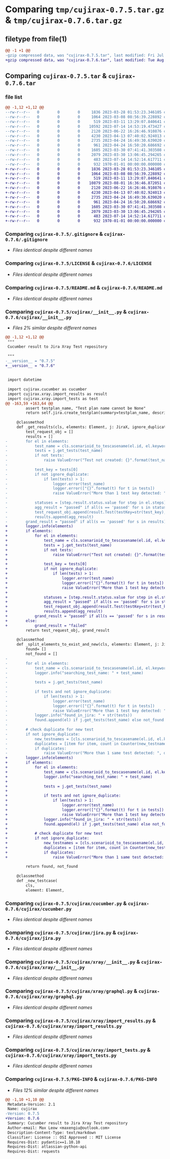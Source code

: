 # Comparing `tmp/cujirax-0.7.5.tar.gz` & `tmp/cujirax-0.7.6.tar.gz`

## filetype from file(1)

```diff
@@ -1 +1 @@
-gzip compressed data, was "cujirax-0.7.5.tar", last modified: Fri Jul 14 14:54:11 2023, max compression
+gzip compressed data, was "cujirax-0.7.6.tar", last modified: Tue Aug  1 16:37:52 2023, max compression
```

## Comparing `cujirax-0.7.5.tar` & `cujirax-0.7.6.tar`

### file list

```diff
@@ -1,12 +1,12 @@
--rw-r--r--   0        0        0     1836 2023-03-28 01:53:23.346105 cujirax-0.7.5/.gitignore
--rw-r--r--   0        0        0     1064 2023-03-08 08:56:39.228892 cujirax-0.7.5/LICENSE
--rw-r--r--   0        0        0      519 2023-03-11 13:29:07.840641 cujirax-0.7.5/README.md
--rw-r--r--   0        0        0    10592 2023-07-14 14:53:19.473427 cujirax-0.7.5/cujirax/__init__.py
--rw-r--r--   0        0        0     2120 2023-06-22 16:26:46.910876 cujirax-0.7.5/cujirax/cucumber.py
--rw-r--r--   0        0        0     4230 2023-04-13 07:40:02.924013 cujirax-0.7.5/cujirax/jira.py
--rw-r--r--   0        0        0     2735 2023-04-24 16:49:30.639020 cujirax-0.7.5/cujirax/xray/__init__.py
--rw-r--r--   0        0        0      961 2023-04-24 16:50:20.686692 cujirax-0.7.5/cujirax/xray/graphql.py
--rw-r--r--   0        0        0     1605 2023-03-30 07:41:41.303508 cujirax-0.7.5/cujirax/xray/import_results.py
--rw-r--r--   0        0        0     2079 2023-03-30 13:06:45.294265 cujirax-0.7.5/cujirax/xray/import_tests.py
--rw-r--r--   0        0        0      483 2023-07-14 14:52:14.617711 cujirax-0.7.5/pyproject.toml
--rw-r--r--   0        0        0      932 1970-01-01 00:00:00.000000 cujirax-0.7.5/PKG-INFO
+-rw-r--r--   0        0        0     1836 2023-03-28 01:53:23.346105 cujirax-0.7.6/.gitignore
+-rw-r--r--   0        0        0     1064 2023-03-08 08:56:39.228892 cujirax-0.7.6/LICENSE
+-rw-r--r--   0        0        0      519 2023-03-11 13:29:07.840641 cujirax-0.7.6/README.md
+-rw-r--r--   0        0        0    10879 2023-08-01 16:36:46.872051 cujirax-0.7.6/cujirax/__init__.py
+-rw-r--r--   0        0        0     2120 2023-06-22 16:26:46.910876 cujirax-0.7.6/cujirax/cucumber.py
+-rw-r--r--   0        0        0     4230 2023-04-13 07:40:02.924013 cujirax-0.7.6/cujirax/jira.py
+-rw-r--r--   0        0        0     2735 2023-04-24 16:49:30.639020 cujirax-0.7.6/cujirax/xray/__init__.py
+-rw-r--r--   0        0        0      961 2023-04-24 16:50:20.686692 cujirax-0.7.6/cujirax/xray/graphql.py
+-rw-r--r--   0        0        0     1605 2023-03-30 07:41:41.303508 cujirax-0.7.6/cujirax/xray/import_results.py
+-rw-r--r--   0        0        0     2079 2023-03-30 13:06:45.294265 cujirax-0.7.6/cujirax/xray/import_tests.py
+-rw-r--r--   0        0        0      483 2023-07-14 14:52:14.617711 cujirax-0.7.6/pyproject.toml
+-rw-r--r--   0        0        0      932 1970-01-01 00:00:00.000000 cujirax-0.7.6/PKG-INFO
```

### Comparing `cujirax-0.7.5/.gitignore` & `cujirax-0.7.6/.gitignore`

 * *Files identical despite different names*

### Comparing `cujirax-0.7.5/LICENSE` & `cujirax-0.7.6/LICENSE`

 * *Files identical despite different names*

### Comparing `cujirax-0.7.5/README.md` & `cujirax-0.7.6/README.md`

 * *Files identical despite different names*

### Comparing `cujirax-0.7.5/cujirax/__init__.py` & `cujirax-0.7.6/cujirax/__init__.py`

 * *Files 2% similar despite different names*

```diff
@@ -1,12 +1,12 @@
 """
 Cucumber result to Jira Xray Test repository
 
 """
-__version__ = "0.7.5"
+__version__ = "0.7.6"
 
 
 import datetime
 
 import cujirax.cucumber as cucumber
 import cujirax.xray.import_results as result
 import cujirax.xray.import_tests as test
@@ -163,59 +163,64 @@
         assert testplan_name, "Test plan name cannot be None"
         return self.jira.create_testplan(summary=testplan_name, description=testplan_desc)
 
     @classmethod
     def _get_results(cls, elements: Element, j: JiraX, ignore_duplicate):
         test_request_obj = []
         results = []
-        for el in elements:
-            test_name = cls.scenarioid_to_tescasename(el.id, el.keyword)
-            tests = j.get_tests(test_name)
-            if not tests:
-                raise ValueError("Test not created: {}".format(test_name))
-            
-            test_key = tests[0]
-            if not ignore_duplicate:
-                if len(tests) > 1:
-                    logger.error(test_name)
-                    logger.error(["{}".format(t) for t in tests])
-                    raise ValueError("More than 1 test key detected: ", tests, test_name)
-                    
-            statuses = [step.result.status.value for step in el.steps]
-            agg_result = "passed" if all(s == 'passed' for s in statuses) else "failed"
-            test_request_obj.append(result.Test(testKey=str(test_key), status=agg_result))
-            results.append(agg_result)
-        grand_result = "passed" if all(s == 'passed' for s in results) else "failed"
+        logger.info(elements)
+        if elements:
+            for el in elements:
+                test_name = cls.scenarioid_to_tescasename(el.id, el.keyword)
+                tests = j.get_tests(test_name)
+                if not tests:
+                    raise ValueError("Test not created: {}".format(test_name))
+                
+                test_key = tests[0]
+                if not ignore_duplicate:
+                    if len(tests) > 1:
+                        logger.error(test_name)
+                        logger.error(["{}".format(t) for t in tests])
+                        raise ValueError("More than 1 test key detected: ", tests, test_name)
+                        
+                statuses = [step.result.status.value for step in el.steps]
+                agg_result = "passed" if all(s == 'passed' for s in statuses) else "failed"
+                test_request_obj.append(result.Test(testKey=str(test_key), status=agg_result))
+                results.append(agg_result)
+            grand_result = "passed" if all(s == 'passed' for s in results) else "failed"
+        else:
+            grand_result = "failed"
         return test_request_obj, grand_result
 
     @classmethod
     def _split_elements_to_exist_and_new(cls, elements: Element, j: JiraX, ignore_duplicate):
         found= []
         not_found = []
-        
-        for el in elements:
-            test_name = cls.scenarioid_to_tescasename(el.id, el.keyword)
-            logger.info("searching_test_name: " + test_name)
-
-            tests = j.get_tests(test_name)
-
-            if tests and not ignore_duplicate:
-                if len(tests) > 1:
-                    logger.error(test_name)
-                    logger.error(["{}".format(t) for t in tests])
-                    raise ValueError("More than 1 test key detected: ", tests, test_name)
-            logger.info("found_in_jira: " + str(tests))
-            found.append(el) if j.get_tests(test_name) else not_found.append(el)
-        
-        # check duplicate for new test
-        if not ignore_duplicate:
-            new_testnames = [cls.scenarioid_to_tescasename(el.id, el.keyword) for el in not_found]
-            duplicates = [item for item, count in Counter(new_testnames).items() if count > 1]
-            if duplicates:
-                raise ValueError("More than 1 same test detected: ", duplicates)
+        logger.info(elements)
+        if elements:
+            for el in elements:
+                test_name = cls.scenarioid_to_tescasename(el.id, el.keyword)
+                logger.info("searching_test_name: " + test_name)
+
+                tests = j.get_tests(test_name)
+
+                if tests and not ignore_duplicate:
+                    if len(tests) > 1:
+                        logger.error(test_name)
+                        logger.error(["{}".format(t) for t in tests])
+                        raise ValueError("More than 1 test key detected: ", tests, test_name)
+                logger.info("found_in_jira: " + str(tests))
+                found.append(el) if j.get_tests(test_name) else not_found.append(el)
+            
+            # check duplicate for new test
+            if not ignore_duplicate:
+                new_testnames = [cls.scenarioid_to_tescasename(el.id, el.keyword) for el in not_found]
+                duplicates = [item for item, count in Counter(new_testnames).items() if count > 1]
+                if duplicates:
+                    raise ValueError("More than 1 same test detected: ", duplicates)
 
         return found, not_found
     
     @classmethod
     def _new_testcase(
         cls, 
         element: Element,
```

### Comparing `cujirax-0.7.5/cujirax/cucumber.py` & `cujirax-0.7.6/cujirax/cucumber.py`

 * *Files identical despite different names*

### Comparing `cujirax-0.7.5/cujirax/jira.py` & `cujirax-0.7.6/cujirax/jira.py`

 * *Files identical despite different names*

### Comparing `cujirax-0.7.5/cujirax/xray/__init__.py` & `cujirax-0.7.6/cujirax/xray/__init__.py`

 * *Files identical despite different names*

### Comparing `cujirax-0.7.5/cujirax/xray/graphql.py` & `cujirax-0.7.6/cujirax/xray/graphql.py`

 * *Files identical despite different names*

### Comparing `cujirax-0.7.5/cujirax/xray/import_results.py` & `cujirax-0.7.6/cujirax/xray/import_results.py`

 * *Files identical despite different names*

### Comparing `cujirax-0.7.5/cujirax/xray/import_tests.py` & `cujirax-0.7.6/cujirax/xray/import_tests.py`

 * *Files identical despite different names*

### Comparing `cujirax-0.7.5/PKG-INFO` & `cujirax-0.7.6/PKG-INFO`

 * *Files 12% similar despite different names*

```diff
@@ -1,10 +1,10 @@
 Metadata-Version: 2.1
 Name: cujirax
-Version: 0.7.5
+Version: 0.7.6
 Summary: Cucumber result to Jira Xray Test repository
 Author-email: Max Leow <maxengiu@outlook.com>
 Description-Content-Type: text/markdown
 Classifier: License :: OSI Approved :: MIT License
 Requires-Dist: pydantic==1.10.10
 Requires-Dist: atlassian-python-api
 Requires-Dist: requests
```

